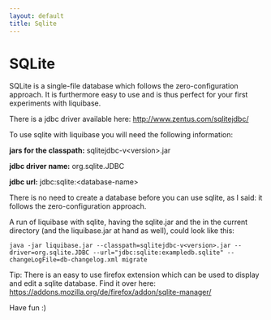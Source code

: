 ```yaml
---
layout: default
title: Sqlite
---
```


# SQLite #

SQLite is a single-file database which follows the zero-configuration approach.
It is furthermore easy to use and is thus perfect for your first experiments with liquibase.

There is a jdbc driver available here:
http://www.zentus.com/sqlitejdbc/

To use sqlite with liquibase you will need the following information:

**jars for the classpath:**
sqlitejdbc-v&lt;version&gt;.jar

**jdbc driver name:**
org.sqlite.JDBC

**jdbc url:**
jdbc:sqlite:&lt;database-name&gt;

There is no need to create a database before you can use sqlite, as I said: it follows the zero-configuration approach.

A run of liquibase with sqlite, having the sqlite.jar and the in the current directory (and the liquibase.jar at hand as well), could look like this:

``
java -jar liquibase.jar --classpath=sqlitejdbc-v<version>.jar --driver=org.sqlite.JDBC --url="jdbc:sqlite:exampledb.sqlite" --changeLogFile=db-changelog.xml migrate
``

Tip: There is an easy to use firefox extension which can be used to display and edit a sqlite database.
Find it over here:
https://addons.mozilla.org/de/firefox/addon/sqlite-manager/


Have fun :)